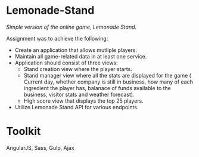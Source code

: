 # Lemonade-Stand
<em>Simple version of the online game, Lemonade Stand.</em>

Assignment was to achieve the following:
<ul><li>Create an application that allows mutliple players.</li>
    <li>Maintain all game-related data in at least one service.</li>  
    <li>Application should consist of three views: <br>
    <ul><li>Stand creation view where the player starts.</li>
        <li>Stand manager view where all the stats are displayed for the game ( Current day, whether company is still in business, how many of each ingredient the player has, balanace of funds available to the business, visitor stats and weather forecast).</li>
        <li>High score view that displays the top 25 players. </li>
    </ul>
    <li>Utilize Lemonade Stand API for various endpoints.</li>
</ul>


# Toolkit

AngularJS, Sass, Gulp, Ajax
